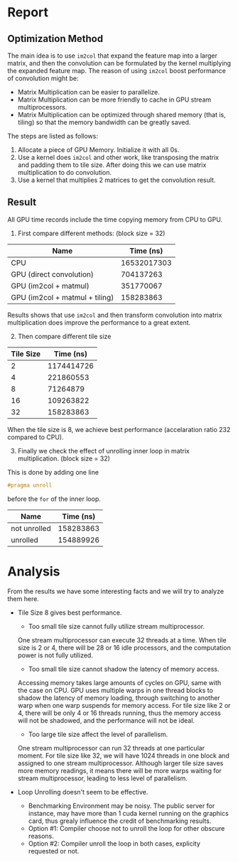 # Report

## Optimization Method

The main idea is to use ```im2col``` that expand the feature map into a larger matrix, and then the convolution can be formulated by the kernel multiplying the expanded feature map. The reason of using ```im2col``` boost performance of convolution might be:
+ Matrix Multiplication can be easier to parallelize.
+ Matrix Multiplication can be more friendly to cache in GPU stream multiprocessors.
+ Matrix Multiplication can be optimized through shared memory (that is, tiling) so that the memory bandwidth can be greatly saved.

The steps are listed as follows:
1. Allocate a piece of GPU Memory. Initialize it with all 0s.
2. Use a kernel does ```im2col``` and other work, like transposing the matrix and padding them to tile size. After doing this we can use matrix multiplication to do convolution.
3. Use a kernel that multiplies 2 matrices to get the convolution result.

## Result

All GPU time records include the time copying memory from CPU to GPU.

1. First compare different methods: (block size = 32)

| Name                           | Time (ns)   |
| ------------------------------ | ----------- |
| CPU                            | 16532017303 |
| GPU (direct convolution)       | 704137263   |
| GPU (im2col + matmul)          | 351770067   |
| GPU (im2col + matmul + tiling) | 158283863   |

Results shows that use ```im2col``` and then transform convolution into matrix multiplication does improve the performance to a great extent.

2. Then compare different tile size

| Tile Size | Time (ns)  |
| --------- | ---------- |
| 2         | 1174414726 |
| 4         | 221860553  |
| 8         | 71264879   |
| 16        | 109263822  |
| 32        | 158283863  |

When the tile size is 8, we achieve best performance (accelaration ratio 232 compared to CPU).

3. Finally we check the effect of unrolling inner loop in matrix multiplication. (block size = 32)

This is done by adding one line 
```cpp 
#pragma unroll
```
before the ```for``` of the inner loop.

| Name         | Time (ns) |
| ------------ | --------- |
| not unrolled | 158283863 |
| unrolled     | 154889926 |

# Analysis

From the results we have some interesting facts and we will try to analyze them here.
+ Tile Size 8 gives best performance.
    + Too small tile size cannot fully utilize stream multiprocessor.

    One stream multiprocessor can execute 32 threads at a time. When tile size is 2 or 4, there will be 28 or 16 idle processors, and the computation power is not fully utilized.

    + Too small tile size cannot shadow the latency of memory access.
        
    Accessing memory takes large amounts of cycles on GPU, same with the case on CPU. GPU uses multiple warps in one thread blocks to shadow the latency of memory loading, through switching to another warp when one warp suspends for memory access. For tile size like 2 or 4, there will be only 4 or 16 threads running, thus the memory access will not be shadowed, and the performance will not be ideal.
    
    + Too large tile size affect the level of parallelism. 
    
    One stream multiprocessor can run 32 threads at one particular moment. For tile size like 32, we will have 1024 threads in one block and assigned to one stream multiprocessor. Although larger tile size saves more memory readings, it means there will be more warps waiting for stream multiprocessor, leading to less level of parallelism.
+ Loop Unrolling doesn't seem to be effective.
    + Benchmarking Environment may be noisy. The public server for instance, may have more than 1 cuda kernel running on the graphics card, thus grealy influence the credit of benchmarking results.
    + Option #1: Compiler choose not to unroll the loop for other obscure reasons. 
    + Option #2: Compiler unroll the loop in both cases, explicity requested or not.
